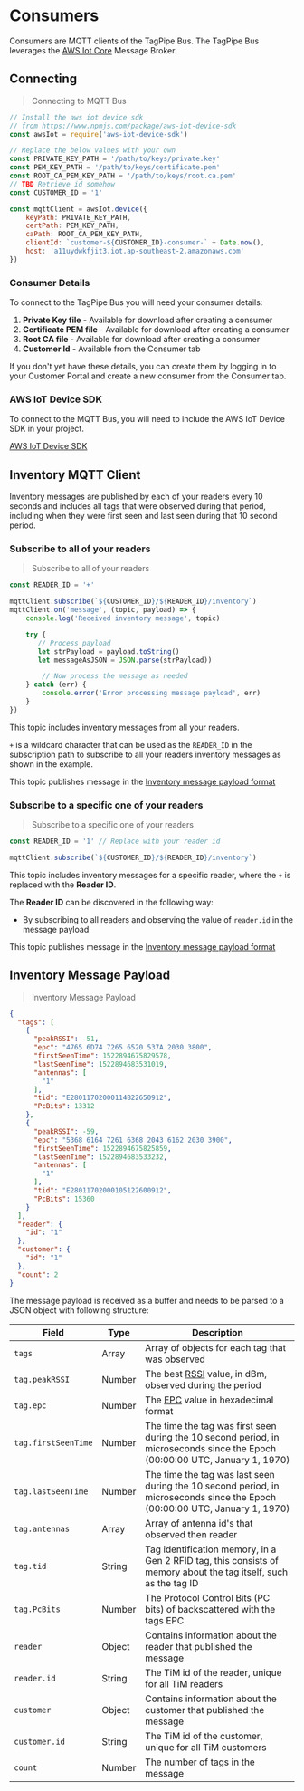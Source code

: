 # Consumers

Consumers are MQTT clients of the TagPipe Bus. The TagPipe Bus leverages the [AWS Iot Core](https://aws.amazon.com/iot-core/features/) Message Broker.


## Connecting

> Connecting to MQTT Bus

```javascript
// Install the aws iot device sdk 
// from https://www.npmjs.com/package/aws-iot-device-sdk
const awsIot = require('aws-iot-device-sdk')

// Replace the below values with your own
const PRIVATE_KEY_PATH = '/path/to/keys/private.key'
const PEM_KEY_PATH = '/path/to/keys/certificate.pem'
const ROOT_CA_PEM_KEY_PATH = '/path/to/keys/root.ca.pem'
// TBD Retrieve id somehow
const CUSTOMER_ID = '1'

const mqttClient = awsIot.device({
    keyPath: PRIVATE_KEY_PATH,
    certPath: PEM_KEY_PATH,
    caPath: ROOT_CA_PEM_KEY_PATH,
    clientId: `customer-${CUSTOMER_ID}-consumer-` + Date.now(),
    host: 'a11uydwkfjit3.iot.ap-southeast-2.amazonaws.com'
})
```
### Consumer Details
To connect to the TagPipe Bus you will need your consumer details:

1.  **Private Key file** - Available for download after creating a consumer
1.  **Certificate PEM file** - Available for download after creating a consumer
1.  **Root CA file** - Available for download after creating a consumer
1.  **Customer Id** - Available from the Consumer tab

If you don't yet have these details, you can create them by logging in to your Customer Portal and create a new consumer from the Consumer tab.

### AWS IoT Device SDK
To connect to the MQTT Bus, you will need to include the AWS IoT Device SDK in your project.

[AWS IoT Device SDK](https://aws.amazon.com/iot/sdk/)


## Inventory MQTT Client

Inventory messages are published by each of your readers every 10 seconds and includes all tags that were observed during that period, including when they were first seen and last seen during that 10 second period.

### Subscribe to all of your readers

> Subscribe to all of your readers

```javascript
const READER_ID = '+'

mqttClient.subscribe(`${CUSTOMER_ID}/${READER_ID}/inventory`)
mqttClient.on('message', (topic, payload) => {
    console.log('Received inventory message', topic)

    try {
       // Process payload
       let strPayload = payload.toString()
       let messageAsJSON = JSON.parse(strPayload))

        // Now process the message as needed
    } catch (err) {
        console.error('Error processing message payload', err)
    }
})
```

This topic includes inventory messages from all your readers.

`+` is a wildcard character that can be used as the `READER_ID` in the subscription path to subscribe to all your readers inventory messages as shown in the example.

This topic publishes message in the [Inventory message payload format](#inventory-message-payload)

### Subscribe to a specific one of your readers

> Subscribe to a specific one of your readers

```javascript
const READER_ID = '1' // Replace with your reader id

mqttClient.subscribe(`${CUSTOMER_ID}/${READER_ID}/inventory`)
```

This topic includes inventory messages for a specific reader, where the `+` is replaced with the **Reader ID**.

The **Reader ID** can be discovered in the following way:

-   By subscribing to all readers and observing the value of `reader.id` in the message payload

This topic publishes message in the [Inventory message payload format](#inventory-message-payload)

## Inventory Message Payload

> Inventory Message Payload

```json
{
  "tags": [
    {
      "peakRSSI": -51,
      "epc": "4765 6D74 7265 6520 537A 2030 3800",
      "firstSeenTime": 1522894675829578,
      "lastSeenTime": 1522894683531019,
      "antennas": [
        "1"
      ],
      "tid": "E28011702000114B22650912",
      "PcBits": 13312
    },
    {
      "peakRSSI": -59,
      "epc": "5368 6164 7261 6368 2043 6162 2030 3900",
      "firstSeenTime": 1522894675825859,
      "lastSeenTime": 1522894683533232,
      "antennas": [
        "1"
      ],
      "tid": "E28011702000105122600912",
      "PcBits": 15360
    }
  ],
  "reader": {
    "id": "1"
  },
  "customer": {
    "id": "1"
  },
  "count": 2
}
```
The message payload is received as a buffer and needs to be parsed to a JSON object with following structure:

Field | Type | Description 
------|------|------------
`tags`  | Array | Array of objects for each tag that was observed
`tag.peakRSSI` | Number | The best [RSSI](https://en.wikipedia.org/wiki/Received_signal_strength_indication) value, in dBm, observed during the period
`tag.epc` | Number | The [EPC](https://en.wikipedia.org/wiki/Electronic_Product_Code) value in hexadecimal format
`tag.firstSeenTime` | Number | The time the tag was first seen during the 10 second period, in microseconds since the Epoch (00:00:00 UTC, January 1, 1970)
`tag.lastSeenTime` | Number | The time the tag was last seen during the 10 second period, in microseconds since the Epoch (00:00:00 UTC, January 1, 1970)
`tag.antennas` | Array | Array of antenna id's that observed then reader
`tag.tid` | String | Tag identification memory, in a Gen 2 RFID tag, this consists of memory about the tag itself, such as the tag ID
`tag.PcBits` | Number | The Protocol Control Bits (PC bits) of backscattered with the tags EPC
`reader` | Object | Contains information about the reader that published the message
`reader.id` | String | The TiM id of the reader, unique for all TiM readers
`customer` | Object | Contains information about the customer that published the message
`customer.id` | String |  The TiM id of the customer, unique for all TiM customers
`count` | Number | The number of tags in the message
